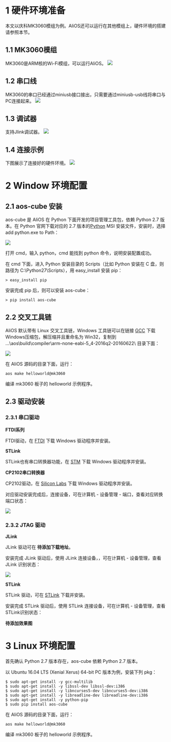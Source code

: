# 1 硬件环境准备
本文以庆科MK3060模组为例。AliOS还可以运行在其他模组上，硬件环境的搭建请参照本节。

## 1.1 MK3060模组
MK3060是ARM核的Wi-Fi模组，可以运行AliOS。
![](https://img.alicdn.com/tfs/TB1dkGJdwoQMeJjy0FoXXcShVXa-4160-2336.jpg)

## 1.2 串口线
MK3060的串口已经通过miniusb接口接出，只需要通过miniusb-usb线将串口与PC连接起来。
![](https://img.alicdn.com/tfs/TB16paGdwoQMeJjy0FnXXb8gFXa-4160-2336.jpg)

## 1.3 调试器
支持Jlink调试器。
![](https://img.alicdn.com/tfs/TB1AOuudwMPMeJjy1XdXXasrXXa-4160-2336.jpg)

## 1.4 连接示例
下图展示了连接好的硬件环境。
![](https://img.alicdn.com/tfs/TB1niqudwMPMeJjy1XdXXasrXXa-4160-2336.jpg)

# 2 Window 环境配置
## 2.1 aos-cube 安装
aos-cube 是 AliOS 在 Python 下面开发的项目管理工具包，依赖 Python 2.7 版本。在 Python 官网下载对应的 2.7 版本的[Python](https://www.python.org/downloads/) MSI 安装文件，安装时，选择 add python.exe to Path：

![](https://img.alicdn.com/tfs/TB13PAjdMoQMeJjy0FoXXcShVXa-796-672.png)

打开 cmd，输入 python，cmd 能找到 python 命令，说明安装配置成功。

在 cmd 下面，进入 Python 安装目录的 Scripts（比如 Python 安装在 C 盘，则路径为 C:\Python27\Scripts），用 easy_install 安装 pip：

`> easy_install pip`

安装完成 pip 后，则可以安装 aos-cube：

`> pip install aos-cube`

## 2.2 交叉工具链
AliOS 默认带有 Linux 交叉工具链，Windows 工具链可以在链接 [GCC](https://launchpad.net/gcc-arm-embedded/+download) 下载 Windows压缩包，解压缩并且重命名为 Win32，复制到 ...\aos\build\compiler\arm-none-eabi-5_4-2016q2-20160622\ 目录下面：

![](https://img.alicdn.com/tfs/TB1cuO1dwMPMeJjy1XcXXXpppXa-865-317.png)

在 AliOS 源码的目录下面，运行：

`aos make helloworld@mk3060`

编译 mk3060 板子的 helloworld 示例程序。

## 2.3 驱动安装
### 2.3.1 串口驱动
**FTDI系列**

FTDI驱动，在 [FTDI](http://www.ftdichip.com/Drivers/D2XX.htm) 下载 Windows 驱动程序并安装。

**STLink**

STLink也有串口转换器功能，在 [STM](http://www.st.com) 下载 Windows 驱动程序并安装。

**CP2102串口转换器**

CP2102驱动，在 [Silicon Labs](https://www.silabs.com/products/development-tools/software/usb-to-uart-bridge-vcp-drivers) 下载 Windows 驱动程序并安装。

对应驱动安装完成后，连接设备，可在计算机 - 设备管理 - 端口，查看对应转换端口状态：

![](https://img.alicdn.com/tfs/TB1Fflnd3MPMeJjy1XcXXXpppXa-864-633.png)

### 2.3.2 JTAG 驱动
**JLink**

JLink 驱动可在 **待添加下载地址**。

安装完成 JLink 驱动后，使用 JLink 连接设备，，可在计算机 - 设备管理，查看 JLink 识别状态：

![](https://img.alicdn.com/tfs/TB1okBvd3MPMeJjy1XcXXXpppXa-865-456.png)

**STLink**

STLink 驱动，可在 [STLink](http://www.st.com/content/st_com/en/products/development-tools/hardware-development-tools/development-tool-hardware-for-mcus/debug-hardware-for-mcus/debug-hardware-for-stm32-mcus/st-link-v2.html) 下载并安装。

安装完成 STLink 驱动后，使用 STLink 连接设备，可在计算机 - 设备管理，查看STLink识别状态：

 **待添加效果图**


# 3 Linux 环境配置
首先确认 Python 2.7 版本存在，aos-cube 依赖 Python 2.7 版本。

以 Ubuntu 16.04 LTS (Xenial Xerus) 64-bit PC 版本为例，安装下列 pkg：

```
$ sudo apt-get install -y gcc-multilib
$ sudo apt-get install -y libssl-dev libssl-dev:i386
$ sudo apt-get install -y libncurses5-dev libncurses5-dev:i386
$ sudo apt-get install -y libreadline-dev libreadline-dev:i386
$ sudo apt-get install -y python-pip
$ sudo pip install aos-cube
```

在 AliOS 源码的目录下面，运行：

`aos make helloworld@mk3060`

编译 mk3060 板子的 helloworld 示例程序。


